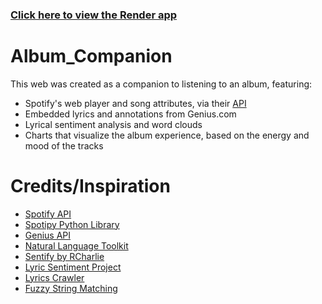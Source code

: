 ### <a href="https://albumcompanion.onrender.com/" target="_blank">Click here to view the Render app</a>

# Album_Companion

This web was created as a companion to listening to an album, featuring:

* Spotify's web player and song attributes, via their <a href="https://developer.spotify.com/documentation/web-api/" target="_blank">API</a>
* Embedded lyrics and annotations from Genius.com
* Lyrical sentiment analysis and word clouds
* Charts that visualize the album experience, based on the energy and mood of the tracks

# Credits/Inspiration

* <a href="https://github.com/salimzubair/lyric-sentiment" target="_blank">Spotify API</a>
* <a href="https://spotipy.readthedocs.io/en/2.12.0/#" target="_blank">Spotipy Python Library</a>
* <a href="https://docs.genius.com/" target="_blank">Genius API</a>
* <a href="https://www.nltk.org/index.html" target="_blank">Natural Language Toolkit</a>
* <a href="http://www.rcharlie.net/sentify/" target="_blank">Sentify by RCharlie</a>
* <a href="https://github.com/salimzubair/lyric-sentiment" target="_blank">Lyric Sentiment Project</a>
* <a href="https://github.com/willamesoares/lyrics-crawler" target="_blank">Lyrics Crawler</a>
* <a href="https://www.datacamp.com/community/tutorials/fuzzy-string-python" target="_blank">Fuzzy String Matching</a>

